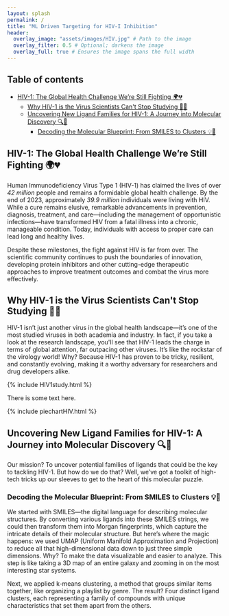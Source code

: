 ```yaml
---
layout: splash
permalink: /
title: "ML Driven Targeting for HIV-I Inhibition"
header:
  overlay_image: "assets/images/HIV.jpg" # Path to the image
  overlay_filter: 0.5 # Optional; darkens the image
  overlay_full: true # Ensures the image spans the full width
---
```


## Table of contents

- [HIV-1: The Global Health Challenge We’re Still Fighting 🌍💔](#hiv-1-the-global-health-challenge-were-still-fighting-)
  - [Why HIV-1 is the Virus Scientists Can't Stop Studying 🔬🦠](#why-hiv-1-is-the-virus-scientists-cant-stop-studying-)
  - [Uncovering New Ligand Families for HIV-1: A Journey into Molecular Discovery 🔍🧬](#uncovering-new-ligand-families-for-hiv-1-a-journey-into-molecular-discovery-)
    - [Decoding the Molecular Blueprint: From SMILES to Clusters 💡🔑](#decoding-the-molecular-blueprint-from-smiles-to-clusters-)


## HIV-1: The Global Health Challenge We’re Still Fighting 🌍💔

Human Immunodeficiency Virus Type 1 (HIV-1) has claimed the lives of over *42 million* people and remains a formidable global health challenge. By the end of 2023, approximately *39.9 million* individuals were living with HIV. While a cure remains elusive, remarkable advancements in prevention, diagnosis, treatment, and care—including the management of opportunistic infections—have transformed HIV from a fatal illness into a chronic, manageable condition. Today, individuals with access to proper care can lead long and healthy lives.

Despite these milestones, the fight against HIV is far from over. The scientific community continues to push the boundaries of innovation, developing protein inhibitors and other cutting-edge therapeutic approaches to improve treatment outcomes and combat the virus more effectively.

## Why HIV-1 is the Virus Scientists Can't Stop Studying 🔬🦠

HIV-1 isn’t just another virus in the global health landscape—it’s one of the most studied viruses in both academia and industry. In fact, if you take a look at the research landscape, you'll see that HIV-1 leads the charge in terms of global attention, far outpacing other viruses. It’s like the rockstar of the virology world! Why? Because HIV-1 has proven to be tricky, resilient, and constantly evolving, making it a worthy adversary for researchers and drug developers alike.

{% include HIV1study.html %}

There is some text here.

{% include piechartHIV.html %}

## Uncovering New Ligand Families for HIV-1: A Journey into Molecular Discovery 🔍🧬

Our mission? To uncover potential families of ligands that could be the key to tackling HIV-1. But how do we do that? Well, we’ve got a toolkit of high-tech tricks up our sleeves to get to the heart of this molecular puzzle.

### Decoding the Molecular Blueprint: From SMILES to Clusters 💡🔑

We started with SMILES—the digital language for describing molecular structures. By converting various ligands into these SMILES strings, we could then transform them into Morgan fingerprints, which capture the intricate details of their molecular structure. But here’s where the magic happens: we used UMAP (Uniform Manifold Approximation and Projection) to reduce all that high-dimensional data down to just three simple dimensions. Why? To make the data visualizable and easier to analyze. This step is like taking a 3D map of an entire galaxy and zooming in on the most interesting star systems.

Next, we applied k-means clustering, a method that groups similar items together, like organizing a playlist by genre. The result? Four distinct ligand clusters, each representing a family of compounds with unique characteristics that set them apart from the others.
